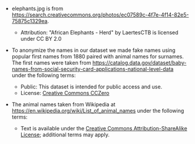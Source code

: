 * elephants.jpg is from https://search.creativecommons.org/photos/ec07589c-4f7e-4f14-82e5-75875c1329ea.

  * Attribution: "African Elephants - Herd" by LaertesCTB is licensed under CC BY 2.0

* To anonymize the names in our dataset we made fake names using popular first names from 1880 paired with animal names for surnames. The first names were taken from https://catalog.data.gov/dataset/baby-names-from-social-security-card-applications-national-level-data under the following terms:

  * Public: This dataset is intended for public access and use.
  * License: [Creative Commons CCZero](http://opendefinition.org/licenses/cc-zero/)

* The animal names taken from Wikipedia at https://en.wikipedia.org/wiki/List_of_animal_names under the following terms:

  *  Text is available under the [Creative Commons Attribution-ShareAlike License](https://en.wikipedia.org/wiki/Wikipedia:Text_of_Creative_Commons_Attribution-ShareAlike_3.0_Unported_License); additional terms may apply.

